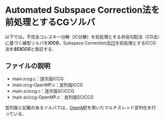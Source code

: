 # Automated Subspace Correction法を前処理とするCGソルバ
以下では，不完全コレスキー分解（IC分解）を前処理とする共役勾配法（CG法）に基づく線型ソルバを***ICCG***，Subspace Correction法[[1]](https://pdfs.semanticscholar.org/edf9/7016849f3def445b07d33a6c30649a5036c6.pdf)を前処理とするICCG法を***SCICCG***と表記する．

## ファイルの説明
- main.iccg.c：逐次版ICCG
-  main.iccg-OpenMP.c：並列版ICCG
-  main.sciccg.c：逐次版SCICCG
-  main.sciccg-OpenMP.c：並列版SCICCG

並列版と記載のあるソルバでは，[OpenMP](https://www.openmp.org/)を用いたマルチスレッド並列化を行っている．
